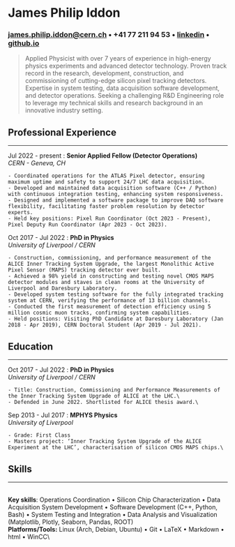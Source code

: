 <base target="_blank">

# James Philip Iddon
### <james.philip.iddon@cern.ch> • +41 77 211 94 53 • [linkedin](https://www.linkedin.com/in/j-p-iddon) • [github.io](https://jiddon.github.io) 

> Applied Physicist with over 7 years of experience in high-energy physics experiments and advanced detector technology. Proven track record in the research, development, construction, and commissioning of cutting-edge silicon pixel tracking detectors. Expertise in system testing, data acquisition software development, and detector operations. Seeking a challenging R&D Engineering role to leverage my technical skills and research background in an innovative industry setting.

## Professional Experience

---

Jul 2022 - present
:   **Senior Applied Fellow (Detector Operations)**\
    *CERN - Geneva, CH*

    - Coordinated operations for the ATLAS Pixel detector, ensuring maximum uptime and safety to support 24/7 LHC data acquisition.
    - Developed and maintained data acquisition software (C++ / Python) with continuous integration testing, enhancing system responsiveness.
    - Designed and implemented a software package to improve DAQ software flexibility, facilitating faster problem resolution by detector experts.
    - Held key positions: Pixel Run Coordinator (Oct 2023 - Present), Pixel Deputy Run Coordinator (Apr 2023 - Oct 2023).

Oct 2017 - Jul 2022
:   **PhD in Physics**\
    *University of Liverpool / CERN*
    
    - Construction, commissioning, and performance measurement of the ALICE Inner Tracking System Upgrade, the largest Monolithic Active Pixel Sensor (MAPS) tracking detector ever built.
    - Achieved a 98% yield in constructing and testing novel CMOS MAPS detector modules and staves in clean rooms at the University of Liverpool and Daresbury Laboratory.
    - Developed system testing software for the fully integrated tracking system at CERN, verifying the performance of 13 billion channels.
    - Conducted the first measurement of detection efficiency using 5 million cosmic muon tracks, confirming system capabilities.
    - Held positions: Visiting PhD Candidate at Daresbury Laboratory (Jan 2018 - Apr 2019), CERN Doctoral Student (Apr 2019 - Jul 2021).

## Education

---

Oct 2017 - Jul 2022
:   **PhD in Physics**\
    *University of Liverpool / CERN*

    - Title: Construction, Commissioning and Performance Measurements of the Inner Tracking System Upgrade of ALICE at the LHC.\
    - Defended in June 2022. Shortlisted for ALICE thesis award.\

Sep 2013 - Jul 2017
:   **MPHYS Physics**\
    *University of Liverpool*

    - Grade: First Class
    - Masters project: ‘Inner Tracking System Upgrade of the ALICE Experiment at the LHC’, characterisation of silicon CMOS MAPS chips.\

## Skills

---

\
**Key skills**: Operations Coordination • Silicon Chip Characterization • Data Acquisition System Development • Software Development (C++, Python, Bash) • System Testing and Integration • Data Analysis and Visualization (Matplotlib, Plotly, Seaborn, Pandas, ROOT) \
**Platforms/Tools:** Linux (Arch, Debian, Ubuntu) • Git • LaTeX • Markdown • html • WinCC\
